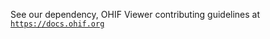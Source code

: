 See our dependency, OHIF Viewer contributing guidelines at [`https://docs.ohif.org`](https://docs.ohif.org/development/contributing.html)
